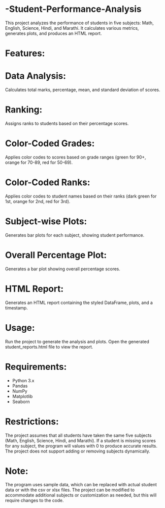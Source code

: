 # -Student-Performance-Analysis
This project analyzes the performance of students in five subjects: Math, English, Science, Hindi, and Marathi. It calculates various metrics, generates plots, and produces an HTML report.
# Features:
# Data Analysis: 
Calculates total marks, percentage, mean, and standard deviation of scores.
# Ranking:
Assigns ranks to students based on their percentage scores.
# Color-Coded Grades: 
Applies color codes to scores based on grade ranges (green for 90+, orange for 70-89, red for 50-69).
# Color-Coded Ranks: 
Applies color codes to student names based on their ranks (dark green for 1st, orange for 2nd, red for 3rd).
# Subject-wise Plots: 
Generates bar plots for each subject, showing student performance.
# Overall Percentage Plot: 
Generates a bar plot showing overall percentage scores.
# HTML Report: 
Generates an HTML report containing the styled DataFrame, plots, and a timestamp.
# Usage:
Run the project to generate the analysis and plots.
Open the generated student_reports.html file to view the report.
# Requirements:
* Python 3.x
* Pandas
* NumPy
* Matplotlib
* Seaborn
# Restrictions:
The project assumes that all students have taken the same five subjects (Math, English, Science, Hindi, and Marathi).
If a student is missing scores for any subject, the program will  values with 0 to produce accurate results.
The project does not support adding or removing subjects dynamically.
# Note:
The program uses sample data, which can be replaced with actual student data or with the csv or xlsx files.
The project can be modified to accommodate additional subjects or customization as needed, but this will require changes to the code.
